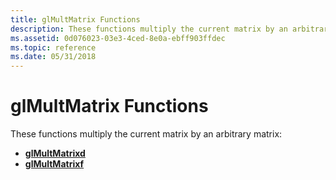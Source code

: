 ```yaml
---
title: glMultMatrix Functions
description: These functions multiply the current matrix by an arbitrary matrix.
ms.assetid: 0d076023-03e3-4ced-8e0a-ebff903ffdec
ms.topic: reference
ms.date: 05/31/2018
---
```


# glMultMatrix Functions

These functions multiply the current matrix by an arbitrary matrix:

-   [**glMultMatrixd**](glmultmatrixd.md)
-   [**glMultMatrixf**](glmultmatrixf.md)

 

 




